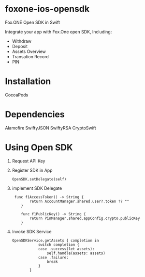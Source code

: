 # foxone-ios-opensdk
Fox.ONE Open SDK in Swift

Integrate your app with Fox.One open SDK, Including: 

* Withdraw
* Deposit
* Assets Overview
* Transation Record
* PIN

# Installation    

CocoaPods


# Dependencies

Alamofire
SwiftyJSON
SwiftyRSA
CryptoSwift


# Using Open SDK

1. Request API Key
    
2. Register SDK in App
     
    ```
    OpenSDK.setDelegate(self)
    ```
3. implement SDK Delegate

    ```
     func f1AccessToken() -> String {
            return AccountManager.shared.user?.token ?? ""
        }
        
        func f1PublicKey() -> String {
            return PinManager.shared.appConfig.crypto.publicKey
        }
    ```
4. Invoke SDK Service
  
    ```  
    OpenSDKService.getAssets { completion in
                switch completion {
                case .success(let assets):
                    self.handle(assets: assets)
                case .failure:
                    break
                }
            }
    ```
